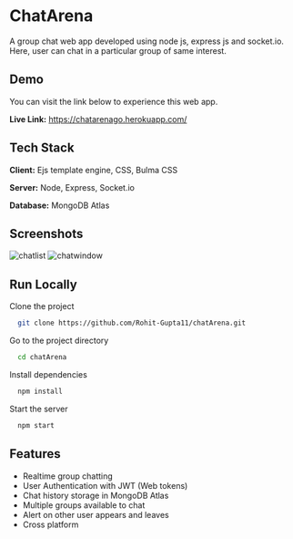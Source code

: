 
# ChatArena

A group chat web app developed using node js, express js and socket.io. Here, user can chat in a particular group of same interest.

## Demo

You can visit the link below to experience this web app.

**Live Link:** https://chatarenago.herokuapp.com/

  
## Tech Stack

**Client:** Ejs template engine, CSS, Bulma CSS

**Server:** Node, Express, Socket.io

**Database:** MongoDB Atlas

  
## Screenshots

![chatlist](https://user-images.githubusercontent.com/63785612/127862277-f757161b-1ad9-4e3e-83f1-bbcd2d5c99fa.JPG)
![chatwindow](https://user-images.githubusercontent.com/63785612/127862561-01dc5d81-e81e-4f48-ae1b-bb3f10194d56.JPG)

  
## Run Locally

Clone the project

```bash
  git clone https://github.com/Rohit-Gupta11/chatArena.git
```

Go to the project directory

```bash
  cd chatArena
```

Install dependencies

```bash
  npm install
```

Start the server

```bash
  npm start
```

  
## Features

- Realtime group chatting
- User Authentication with JWT (Web tokens)
- Chat history storage in MongoDB Atlas
- Multiple groups available to chat
- Alert on other user appears and leaves
- Cross platform
  
